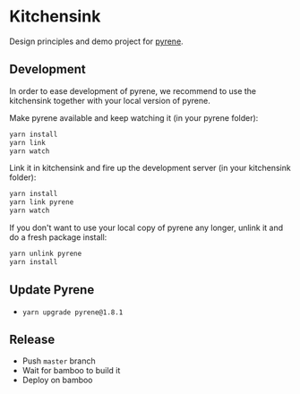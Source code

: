 # Kitchensink

Design principles and demo project for [pyrene](../pyrene).

## Development

In order to ease development of pyrene, we recommend to use the kitchensink together with your local version of pyrene.

Make pyrene available and keep watching it (in your pyrene folder):
```bash
yarn install
yarn link
yarn watch
```

Link it in kitchensink and fire up the development server (in your kitchensink folder):
```bash
yarn install
yarn link pyrene
yarn watch
```

If you don't want to use your local copy of pyrene any longer, unlink it and do a fresh package install:
```bash
yarn unlink pyrene
yarn install
```

## Update Pyrene

- `yarn upgrade pyrene@1.8.1`

## Release

- Push `master` branch
- Wait for bamboo to build it
- Deploy on bamboo
